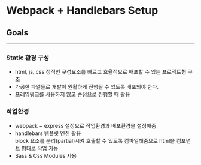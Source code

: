 # Webpack + Handlebars Setup

## Goals

---

### Static 환경 구성

- html, js, css 정적인 구성요소를 빠르고 효율적으로 배포할 수 있는 프로젝트형 구조
- 가공한 파일들로 개발이 원활하게 진행될 수 있도록 배포되야 한다.
- 프레임워크를 사용하지 않고 순정으로 진행할 때 활용

### 작업환경

- webpack + express 설정으로 작업환경과 배포환경을 설정해줌
- handlebars 템플릿 엔진 활용  
  block 요소를 분리(partial)시켜 호출할 수 있도록 컴파일해줌으로 html을 컴포넌트 형태로 작업 가능
- Sass & Css Modules 사용
